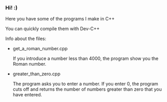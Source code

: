 ### Hi! :)

Here you have some of the programs I make in C++

You can quickly compile them with Dev-C++

Info about the files:
- get_a_roman_number.cpp

  If you introduce a number less than 4000, the program show you the Roman number.
  
  
- greater_than_zero.cpp

  The program asks you to enter a number. If you enter 0, the program cuts off and returns the number of numbers greater than zero that you have entered.

